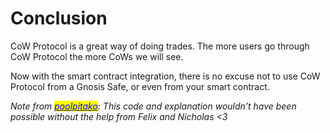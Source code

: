# Conclusion

CoW Protocol is a great way of doing trades. The more users go through CoW Protocol the more CoWs we will see.

Now with the smart contract integration, there is no excuse not to use CoW Protocol from a Gnosis Safe, or even from your smart contract.

_Note from_ [_<mark style="color:blue;">poolpitako</mark>_](https://twitter.com/poolpitako)_: This code and explanation wouldn’t have been possible without the help from Felix and Nicholas <3_
